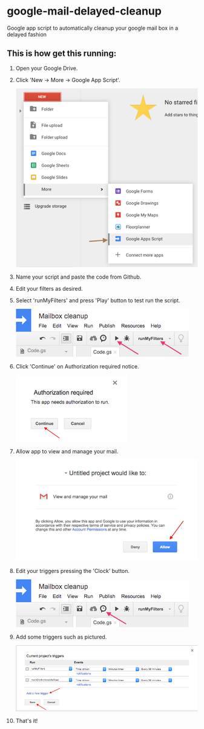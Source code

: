 # google-mail-delayed-cleanup
Google app script to automatically cleanup your google mail box in a delayed fashion

## This is how get this running:

1. Open your Google Drive.

2. Click 'New -> More -> Google App Script'.

   ![](images/new.png)

3. Name your script and paste the code from Github.

4. Edit your filters as desired.

5. Select 'runMyFilters' and press 'Play' button to test run the script.

   ![](images/test_run.png)

6. Click 'Continue' on Authorization required notice.

   ![](images/auth_req.png)

7. Allow app to view and manage your mail.

   ![](images/allow.png)

8. Edit your triggers pressing the 'Clock' button.

   ![](images/show_triggers.png)

9. Add some triggers such as pictured.

   ![](images/trigger.png)

10. That's it!
